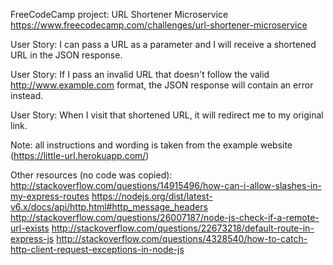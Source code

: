 FreeCodeCamp project: URL Shortener Microservice
https://www.freecodecamp.com/challenges/url-shortener-microservice

User Story: I can pass a URL as a parameter and I will receive a shortened URL in the JSON response.

User Story: If I pass an invalid URL that doesn't follow the valid http://www.example.com format, the JSON response will contain an error instead.

User Story: When I visit that shortened URL, it will redirect me to my original link.

Note: all instructions and wording is taken from the example website (https://little-url.herokuapp.com/)

Other resources (no code was copied):
http://stackoverflow.com/questions/14915496/how-can-i-allow-slashes-in-my-express-routes
https://nodejs.org/dist/latest-v6.x/docs/api/http.html#http_message_headers
http://stackoverflow.com/questions/26007187/node-js-check-if-a-remote-url-exists
http://stackoverflow.com/questions/22673218/default-route-in-express-js
http://stackoverflow.com/questions/4328540/how-to-catch-http-client-request-exceptions-in-node-js